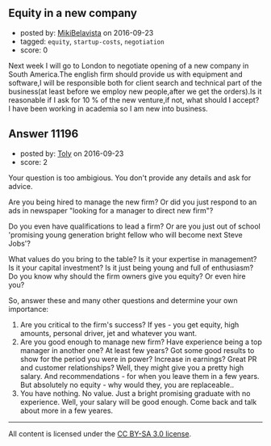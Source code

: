 ## Equity in a new company

- posted by: [MikiBelavista](https://stackexchange.com/users/2385436/mikibelavista) on 2016-09-23
- tagged: `equity`, `startup-costs`, `negotiation`
- score: 0

<p>Next week I will go to London to negotiate opening of a new company in South America.The english firm should provide us with equipment and software,I will be responsible both for client search and technical part of the business(at least before we employ new people,after we get the orders).Is it reasonable if I ask for 10 % of the new venture,if not, what should I accept?
I have been working in academia so I am new into business.</p>



## Answer 11196

- posted by: [Toly](https://stackexchange.com/users/2234012/toly) on 2016-09-23
- score: 2

<p>Your question is too ambigious. You don't provide any details and ask for advice. </p>

<p>Are you being hired to manage the new firm? Or did you just respond to an ads in newspaper "looking for a manager to direct new firm"? </p>

<p>Do you even have qualifications to lead a firm? Or are you just out of school 'promising young generation bright fellow who will become next Steve Jobs'?</p>

<p>What values do you bring to the table? Is it your expertise in management? Is it your capital investment? Is it just being young and full of enthusiasm? Do you know why should the firm owners give you equity? Or even hire you?</p>

<p>So, answer these and many other questions and determine your own importance: </p>

<ol>
<li>Are you critical to the firm's success? If yes - you get equity, high amounts, personal driver, jet and whatever you want.</li>
<li>Are you good enough to manage new firm? Have experience being a top manager in another one? At least few years? Got some good results to show for the period you were in power? Increase in earnings? Great PR and customer relationships? Well, they might give you a pretty high salary. And recommendations - for when you leave them in a few years. But absolutely no equity - why would they, you are replaceable..</li>
<li>You have nothing. No value. Just a bright promising graduate with no experience. Well, your salary will be good enough. Come back and talk about more in a few yeares.</li>
</ol>




---

All content is licensed under the [CC BY-SA 3.0 license](https://creativecommons.org/licenses/by-sa/3.0/).
